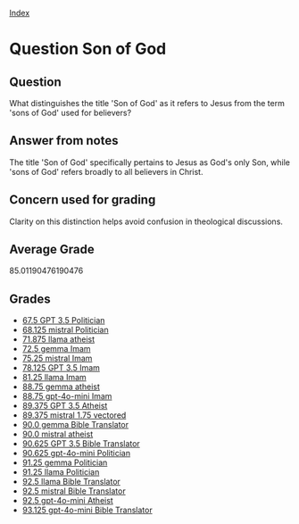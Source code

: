 
[Index](../../index.md)
# Question Son of God
## Question
What distinguishes the title 'Son of God' as it refers to Jesus from the term 'sons of God' used for believers?

## Answer from notes
The title 'Son of God' specifically pertains to Jesus as God's only Son, while 'sons of God' refers broadly to all believers in Christ.

## Concern used for grading
Clarity on this distinction helps avoid confusion in theological discussions.

## Average Grade
85.01190476190476

## Grades
 * [67.5 GPT 3.5 Politician](../answers/GPT_3.5_Politician/Son_of_God.md)
 * [68.125 mistral Politician](../answers/mistral_Politician/Son_of_God.md)
 * [71.875 llama atheist](../answers/llama_atheist/Son_of_God.md)
 * [72.5 gemma Imam](../answers/gemma_Imam/Son_of_God.md)
 * [75.25 mistral Imam](../answers/mistral_Imam/Son_of_God.md)
 * [78.125 GPT 3.5 Imam](../answers/GPT_3.5_Imam/Son_of_God.md)
 * [81.25 llama Imam](../answers/llama_Imam/Son_of_God.md)
 * [88.75 gemma atheist](../answers/gemma_atheist/Son_of_God.md)
 * [88.75 gpt-4o-mini Imam](../answers/gpt-4o-mini_Imam/Son_of_God.md)
 * [89.375 GPT 3.5 Atheist](../answers/GPT_3.5_Atheist/Son_of_God.md)
 * [89.375 mistral 1.75 vectored](../answers/mistral_1.75_vectored/Son_of_God.md)
 * [90.0 gemma Bible Translator](../answers/gemma_Bible_Translator/Son_of_God.md)
 * [90.0 mistral atheist](../answers/mistral_atheist/Son_of_God.md)
 * [90.625 GPT 3.5 Bible Translator](../answers/GPT_3.5_Bible_Translator/Son_of_God.md)
 * [90.625 gpt-4o-mini Politician](../answers/gpt-4o-mini_Politician/Son_of_God.md)
 * [91.25 gemma Politician](../answers/gemma_Politician/Son_of_God.md)
 * [91.25 llama Politician](../answers/llama_Politician/Son_of_God.md)
 * [92.5 llama Bible Translator](../answers/llama_Bible_Translator/Son_of_God.md)
 * [92.5 mistral Bible Translator](../answers/mistral_Bible_Translator/Son_of_God.md)
 * [92.5 gpt-4o-mini Atheist](../answers/gpt-4o-mini_Atheist/Son_of_God.md)
 * [93.125 gpt-4o-mini Bible Translator](../answers/gpt-4o-mini_Bible_Translator/Son_of_God.md)
